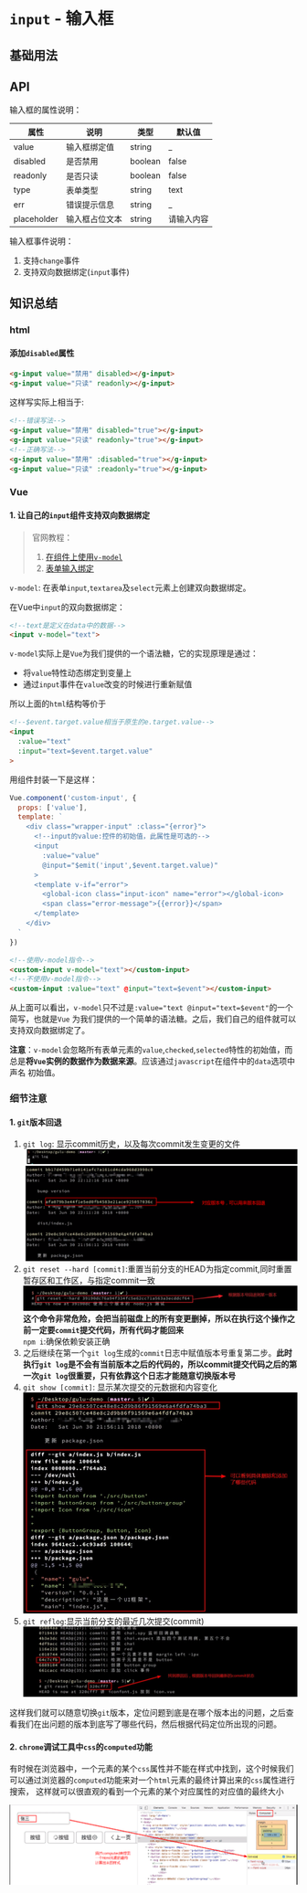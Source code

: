 # `input` - 输入框
## 基础用法
<ClientOnly>
  <easy-input></easy-input>
</ClientOnly>

## API
输入框的属性说明：

属性|说明|类型|默认值  
---|---|---|---
value|输入框绑定值|string| _
disabled|是否禁用| boolean| false
readonly|是否只读| boolean| false
type| 表单类型 | string | text
err | 错误提示信息| string | _
placeholder|输入框占位文本|string| 请输入内容

输入框事件说明：
1. 支持`change`事件
2. 支持双向数据绑定(`input`事件)

## 知识总结
### html
#### 添加`disabled`属性
```html
<g-input value="禁用" disabled></g-input>
<g-input value="只读" readonly></g-input>
```
这样写实际上相当于:
```html
<!--错误写法-->
<g-input value="禁用" disabled="true"></g-input>
<g-input value="只读" readonly="true"></g-input>
<!--正确写法-->
<g-input value="禁用" :disabled="true"></g-input>
<g-input value="只读" :readonly="true"></g-input>
```
### Vue
#### 1. 让自己的`input`组件支持双向数据绑定
> 官网教程：
> 1. [在组件上使用`v-model`](https://cn.vuejs.org/v2/guide/components.html#%E5%9C%A8%E7%BB%84%E4%BB%B6%E4%B8%8A%E4%BD%BF%E7%94%A8-v-model)
> 2. [表单输入绑定](https://cn.vuejs.org/v2/guide/forms.html)

`v-model`: 在表单`input`,`textarea`及`select`元素上创建双向数据绑定。

在Vue中`input`的双向数据绑定：
```html
<!--text是定义在data中的数据-->
<input v-model="text">
```
`v-model`实际上是`Vue`为我们提供的一个语法糖，它的实现原理是通过： 
* 将`value`特性动态绑定到变量上
* 通过`input`事件在`value`改变的时候进行重新赋值

所以上面的`html`结构等价于
```html
<!--$event.target.value相当于原生的e.target.value-->
<input 
  :value="text"
  :input="text=$event.target.value"  
>
```
用组件封装一下是这样：
```js
Vue.component('custom-input', {
  props: ['value'],
  template: `
    <div class="wrapper-input" :class="{error}">
      <!--input的value:控件的初始值，此属性是可选的-->
      <input
        :value="value"
        @input="$emit('input',$event.target.value)"
      >
      <template v-if="error">
        <global-icon class="input-icon" name="error"></global-icon>
        <span class="error-message">{{error}}</span>
      </template>
    </div>
  `
})
```
```html
<!--使用v-model指令-->
<custom-input v-model="text"></custom-input>
<!--不使用v-model指令-->
<custom-input :value="text" @input="text=$event"></custom-input>
```
从上面可以看出，`v-model`只不过是`:value="text @input="text=$event"`的一个简写，也就是`Vue`
为我们提供的一个简单的语法糖。之后，我们自己的组件就可以支持双向数据绑定了。

**注意**：`v-model`会忽略所有表单元素的`value`,`checked`,`selected`特性的初始值，而
总是**将`Vue`实例的数据作为数据来源**。应该通过`javascript`在组件中的`data`选项中声名
初始值。

### 细节注意
#### 1. `git`版本回退
1. `git log`: 显示commit历史，以及每次commit发生变更的文件
    ![git log](../../.vuepress/public/images/input/git-log.png)
    ![commit-history](../../.vuepress/public/images/input/commit-history.png)
2. `git reset --hard [commit]`:重置当前分支的HEAD为指定commit,同时重置暂存区和工作区，与指定commit一致
    ![git reset](../../.vuepress/public/images/input/git-reset.jpg)
   **这个命令非常危险，会把当前磁盘上的所有变更删掉，所以在执行这个操作之前一定要`commit`提交代码，所有代码才能回来**  
   `npm i`:确保依赖安装正确
3. 之后继续在第一个`git log`生成的`commit`日志中赋值版本号重复第二步。**此时执行`git log`是不会有当前版本之后的代码的，所以commit提交代码之后的第一次`git log`很重要，只有依靠这个日志才能随意切换版本号**
4. `git show [commit]`: 显示某次提交的元数据和内容变化
    ![git show](../../.vuepress/public/images/input/git-show.jpg)
5. `git reflog`:显示当前分支的最近几次提交(commit)
    ![git reflog](../../.vuepress/public/images/input/git-reflog.jpg)

这样我们就可以随意切换`git`版本，定位问题到底是在哪个版本出的问题，之后查看我们在出问题的版本到底写了哪些代码，然后根据代码定位所出现的问题。

#### 2. `chrome`调试工具中`css`的`computed`功能
有时候在浏览器中，一个元素的某个`css`属性并不能在样式中找到，这个时候我们可以通过浏览器的`computed`功能来对一个`html`元素的最终计算出来的`css`属性进行搜索，
这样就可以很直观的看到一个元素的某个对应属性的对应值的最终大小

![css-computed](../../.vuepress/public/images/input/css-computed.png)